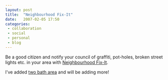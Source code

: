 ```yaml
---
layout: post
title:  "Neighbourhood Fix-It"
date:   2007-02-05 17:50
categories:
 - collaboration
 - social
 - personal
 - blog
---
```


Be a good citizen and notify your council of graffiti, pot-holes, broken street
lights etc. in your area with [Neighbourhood
Fix-It](http://www.neighbourhoodfixit.com/).

I've added [two bath area](http://www.neighbourhoodfixit.com/?pc=Bath) and will
be adding more!
